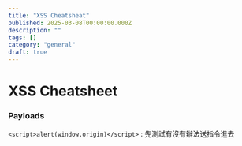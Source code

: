 ```yaml
---
title: "XSS Cheatsheat"
published: 2025-03-08T00:00:00.000Z
description: ""
tags: []
category: "general"
draft: true
---
```

# XSS Cheatsheet

### Payloads

`<script>alert(window.origin)</script>` : 先測試有沒有辦法送指令進去
